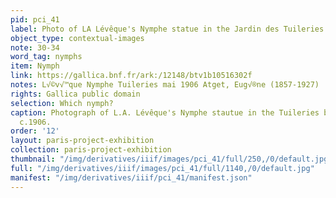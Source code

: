 ```yaml
---
pid: pci_41
label: Photo of LA Lévêque's Nymphe statue in the Jardin des Tuileries
object_type: contextual-images
note: 30-34
word_tag: nymphs
item: Nymph
link: https://gallica.bnf.fr/ark:/12148/btv1b10516302f
notes: L√©v√™que Nymphe Tuileries mai 1906 Atget, Eug√®ne (1857-1927)
rights: Gallica public domain
selection: Which nymph?
caption: Photograph of L.A. Lévêque's Nymphe stautue in the Tuileries by Eugène Atget,
  c.1906.
order: '12'
layout: paris-project-exhibition
collection: paris-project-exhibition
thumbnail: "/img/derivatives/iiif/images/pci_41/full/250,/0/default.jpg"
full: "/img/derivatives/iiif/images/pci_41/full/1140,/0/default.jpg"
manifest: "/img/derivatives/iiif/pci_41/manifest.json"
---
```

